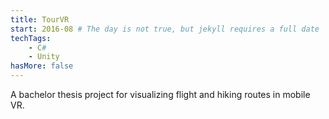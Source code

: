 ```yaml
---
title: TourVR
start: 2016-08 # The day is not true, but jekyll requires a full date
techTags:
    - C#
    - Unity
hasMore: false
---
```


A bachelor thesis project for visualizing flight and hiking routes in mobile VR.

<!--more-->